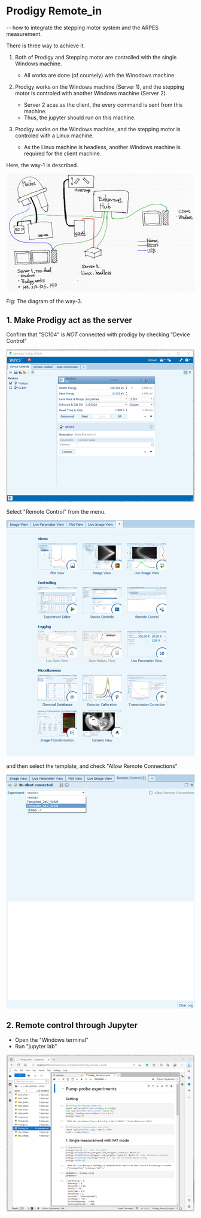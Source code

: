 # Prodigy Remote_in

-- how to integrate the stepping motor system and the ARPES measurement.

There is three way to achieve it.

1. Both of Prodigy and Stepping motor are controlled with the single Windows machine.

   - All works are done (of coursely) with the Winodows machine.

2. Prodigy works on the Windows machine (Server 1), and the stepping motor is controled with another Windows machine (Server 2).

   - Server 2 acas as the client, the every command is sent from this machine.
   - Thus, the jupyter should run on this machine.

3. Prodigy works on the Windows machine, and the stepping motor is controled with a Linux machine.

   - As the Linux machine is headless, another Windows machine is required for the client machine.

Here, the way-1 is described.

![NetworkConfiguration](./DigramPumpProbeSetup.png)

Fig: The diagram of the way-3.

## 1. Make Prodigy act as the server

Confirm that "SC104" is _NOT_ connected with prodigy by checking "Device Control"

![DeviceControl](./ProdigyDeviceControl.png)

Select "Remote Control" from the menu.

![ProdigyMenu](./ProdigyMenu.png)

and then select the template, and check "Allow Remote Connections"

![Remote_in](./ProdigyRemote_in.png)

## 2. Remote control through Jupyter

- Open the "Windows terminal"
- Run "jupyter lab"

![JupyterLab](./SS_Jupyter.png)

<!--
The below is for way-3.

## 0. Step zero: To control with jupyter from the client machine.

### Setting the server

Execut below on the server 2 (Linux).

```
# jupyter notebook password
```

The hash is automatically saved in `.jupyter/jupyter_notebook_config.json`

### Execute Jupyter Notebook

Execute below on the server.

```
# jupyter notebook --ip="*" --no-browser
```

###

- On the client machine, access `http://[IP address of the server]:8888`.
- jupyter notebook appear in the web browser.

## 1. Prodigy size preparation.

Note: Calibration file cannot be changed with remote-in.

## 2. Run jupyter notebook from the client PC.

-->
